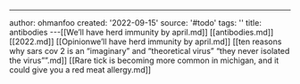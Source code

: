 ---
author: ohmanfoo
created: '2022-09-15'
source: '#todo'
tags: ''
title: antibodies
---[[We’ll have herd immunity by april.md]]
[[antibodies.md]]
[[2022.md]]
[[Opinionwe’ll have herd immunity by april.md]]
[[ten reasons why sars cov 2 is an “imaginary” and “theoretical virus”  “they never isolated the virus””.md]]
[[Rare tick is becoming more common in michigan, and it could give you a red meat allergy.md]]
